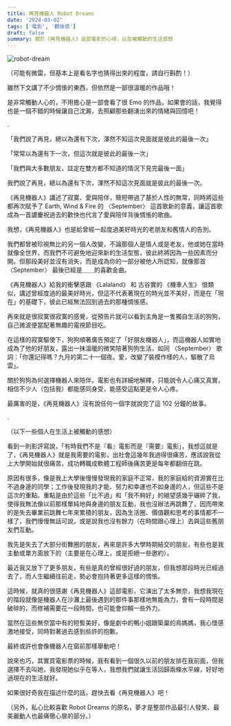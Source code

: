 ```yaml
---
title: 再見機器人 Robot Dreams
date: '2024-03-02'
tags: ['電影', '觀後感']
draft: false
summary: 關於《再見機器人》這部電影的心得，以及被觸動的生活感想
---
```


![robot-dream](/blog/robot-dream/cover-zh-TW.png)

（可能有微雷，但基本上是看名字也猜得出來的程度，請自行斟酌！）

雖然下文講了不少惆悵的東西，但依然是一部很溫暖的作品哦！

是非常觸動人心的，不用擔心是一部會看了很 Emo 的作品，如果會的話，我覺得也是一個不錯的時候讓自己沈澱，去照顧那些翻湧出來的情緒與回憶吧！

.

「我們說了再見，總以為還有下次，渾然不知這次見面就是彼此的最後一次」

「常常以為還有下一次，但這次就是彼此的最後一次」

「我們與大多數朋友，註定在雙方都不知道的情況下見完最後一面」

我們說了再見，總以為還有下次，渾然不知這次見面就是彼此的最後一次。

《再見機器人》講述了寂寞、愛與陪伴，簡短帶過了基於人性的無常，同時將這些都再次賦予了 Earth, Wind & Fire 的 〈September〉 這首歌新的意義，讓這首歌成為一首譨慶祝過去的歡快也代言了愛與陪伴背後惆悵的歌曲。

我想，《再見機器人》也是給曾經一起度過美好時光的老朋友和舊情人的告別。

我們都曾被珍視無比的另一個人改變，不論那個人是情人或是老友，他或她在當時就像全世界，而我們不可避免地迎來新的生活型態，彼此終將因為一些因素而分開。但那段美好並沒有消失，而是成為你的一部分被他人所認知，就像那首 〈September〉 最後已經是＿＿的喜歡金曲。

《再見機器人》給我的衝擊感跟 《Lalaland》 和 古谷實的 《機車人生》 很類似，講述曾經度過的最美好時光，但這不代表著現在的時光並不美好，而是在「現在」的基礎下，彼此已經無法回到過去的那種惆悵感。

再來就是很寂寞很寂寞的感覺，從預告片就可以看到主角是一隻獨自生活的狗狗，自己微波便當配著無趣的電視節目吃。

在這樣的寂寞驅使下，狗狗順著廣告預定了「好朋友機器人」，而這機器人如實地成為了他的好朋友，露出一抹溫暖的微笑陪著狗狗生活，如同 〈September〉 歌詞：「你還記得嗎？九月的第二十一個夜。愛，改變了裝模作樣的人，驅散了烏雲」。

關於狗狗為何選擇機器人來陪伴，電影也有詳細地解釋，只能說令人心痛又真實，相信不少人（包括我）都能感同身受，能感受這點更是令人心疼。

最厲害的是，《再見機器人》沒有說任何一個字就說完了這 102 分鐘的故事。

.

（以下一些個人在生活上被觸動的感想）

看到一則影評寫說，「有時我們不是『看』電影而是『需要』電影」，我想這就是了，《再見機器人》就是我需要的電影，出社會這幾年我過得很痛苦，應該說我從上大學開始就很痛苦，成功轉職成軟體工程師後痛苦更是每年都翻倍在跳。

原因有很多，像是我上大學後慢慢發現我的家庭不正常，我的家庭給的資源實在比不過身邊的同學；工作後發現我的才能、努力和幸運也不如身邊的人，但這些不是這次的重點。重點是由於這些「比不過」和「我不夠好」的絕望感幾乎碾碎了我，使得我無法像以前那樣單純地與身邊的朋友互動，我也沒辦法再跳舞了，因而帶來的是失去畢業前跳舞七年來累積的朋友，因為生活圈、價值觀和思考的事情都不一樣了，我們慢慢無話可說，或是說我也沒有餘力（在時間跟心理上）去與這些舊朋友們互動。

我先是失去了大部分街舞圈的朋友，再來是許多大學時期結交的朋友，有些也是我主動或單方面放下的（主要是在心理上，或是拒絕一些邀約）。

最近我又放下了更多朋友，有些是真的曾經很好過的朋友，但我想那段時光已經過去了，而人生繼續往前走，勢必會抱持著更多這樣的惆悵。

這時候，就真的很感謝《再見機器人》這部電影，它演出了太多無奈，我想我現在的階段就像是機器人在沙灘上最後遇到的那件事那樣地無能為力，會有一段時間是破碎的，而修補需要花一段時間，也可能會仰賴一些外力。

當然在這些無奈當中有的短暫美好，像是劇中的鴨小姐跟築巢的鳥媽媽，我心懷感激地接受，同時對著過去感到些許的抱歉。

最終或許也會像機器人在窗前那樣舉動吧！

說來也巧，其實買電影票的時候，我有看到一個很久以前的朋友排在我前面，但我選擇不去叫她，我發現她似乎在等人，我想我們就讓生活回歸兩條水平線，好好地過現在的生活就好。

如果很好奇我在描述什麼的話，趕快去看《再見機器人》吧！

（另外，私心比較喜歡 Robot Dreams 的原名，夢才是整部作品最引人發笑、最美麗動人也最痛徹心扉的部分。）
